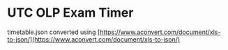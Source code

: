 # UTC OLP Exam Timer

timetable.json converted using [https://www.aconvert.com/document/xls-to-json/](https://www.aconvert.com/document/xls-to-json/)
